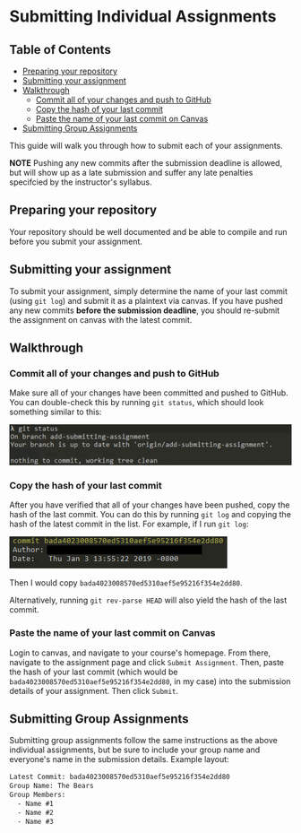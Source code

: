 # Submitting Individual Assignments <!-- omit in toc -->

## Table of Contents <!-- omit in toc -->

- [Preparing your repository](#preparing-your-repository)
- [Submitting your assignment](#submitting-your-assignment)
- [Walkthrough](#walkthrough)
  - [Commit all of your changes and push to GitHub](#commit-all-of-your-changes-and-push-to-github)
  - [Copy the hash of your last commit](#copy-the-hash-of-your-last-commit)
  - [Paste the name of your last commit on Canvas](#paste-the-name-of-your-last-commit-on-canvas)
- [Submitting Group Assignments](#submitting-group-assignments)

This guide will walk you through how to submit each of your assignments.

**NOTE** Pushing any new commits after the submission deadline is allowed, but will show up as a late submission and suffer any late penalties specifcied by the instructor's syllabus.

## Preparing your repository

Your repository should be well documented and be able to compile and run before you submit your assignment.

## Submitting your assignment

To submit your assignment, simply determine the name of your last commit (using `git log`) and submit it as a plaintext via canvas. If you have pushed any new commits **before the submission deadline**, you should re-submit the assignment on canvas with the latest commit. 

## Walkthrough

### Commit all of your changes and push to GitHub

Make sure all of your changes have been committed and pushed to GitHub. You can double-check this by running `git status`, which should look something similar to this:

![Git Status Example](img/submitting-assignment-step-0.PNG)

### Copy the hash of your last commit

After you have verified that all of your changes have been pushed, copy the hash of the last commit. You can do this by running `git log` and copying the hash of the latest commit in the list. For example, if I run `git log`:

![Git Log Copy Name Example](img/submitting-assignment-step-1.PNG)

Then I would copy `bada4023008570ed5310aef5e95216f354e2dd80`.

Alternatively, running `git rev-parse HEAD` will also yield the hash of the last commit.

### Paste the name of your last commit on Canvas

Login to canvas, and navigate to your course's homepage. From there, navigate to the assignment page and click `Submit Assignment`. Then, paste the hash of your last commit (which would be `bada4023008570ed5310aef5e95216f354e2dd80`, in my case) into the submission details of your assignment. Then click `Submit`.

## Submitting Group Assignments

Submitting group assignments follow the same instructions as the above individual assignments, but be sure to include your group name and everyone's name in the submission details. Example layout:

```
Latest Commit: bada4023008570ed5310aef5e95216f354e2dd80
Group Name: The Bears
Group Members:
  - Name #1
  - Name #2
  - Name #3
```